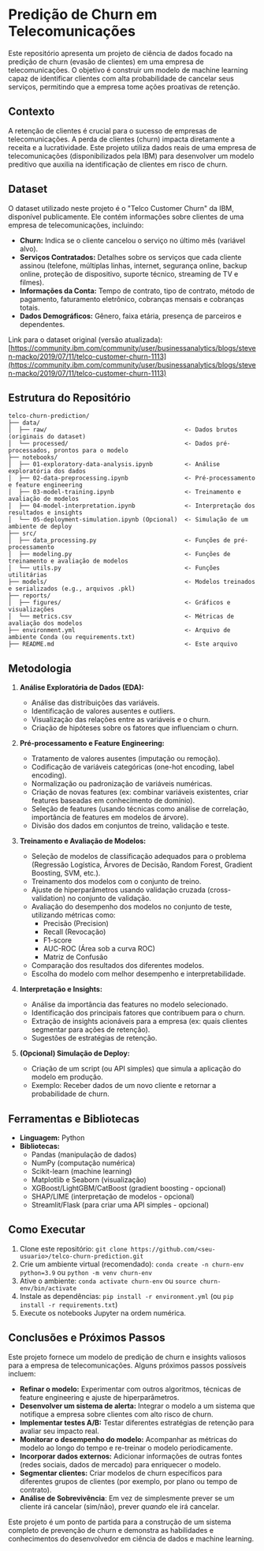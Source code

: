 # Predição de Churn em Telecomunicações

Este repositório apresenta um projeto de ciência de dados focado na predição de churn (evasão de clientes) em uma empresa de telecomunicações. O objetivo é construir um modelo de machine learning capaz de identificar clientes com alta probabilidade de cancelar seus serviços, permitindo que a empresa tome ações proativas de retenção.

## Contexto

A retenção de clientes é crucial para o sucesso de empresas de telecomunicações.  A perda de clientes (churn) impacta diretamente a receita e a lucratividade. Este projeto utiliza dados reais de uma empresa de telecomunicações (disponibilizados pela IBM) para desenvolver um modelo preditivo que auxilia na identificação de clientes em risco de churn.

## Dataset

O dataset utilizado neste projeto é o "Telco Customer Churn" da IBM, disponível publicamente.  Ele contém informações sobre clientes de uma empresa de telecomunicações, incluindo:

*   **Churn:**  Indica se o cliente cancelou o serviço no último mês (variável alvo).
*   **Serviços Contratados:**  Detalhes sobre os serviços que cada cliente assinou (telefone, múltiplas linhas, internet, segurança online, backup online, proteção de dispositivo, suporte técnico, streaming de TV e filmes).
*   **Informações da Conta:**  Tempo de contrato, tipo de contrato, método de pagamento, faturamento eletrônico, cobranças mensais e cobranças totais.
*   **Dados Demográficos:**  Gênero, faixa etária, presença de parceiros e dependentes.

Link para o dataset original (versão atualizada): [https://community.ibm.com/community/user/businessanalytics/blogs/steven-macko/2019/07/11/telco-customer-churn-1113](https://community.ibm.com/community/user/businessanalytics/blogs/steven-macko/2019/07/11/telco-customer-churn-1113)

## Estrutura do Repositório

```
telco-churn-prediction/
├── data/
│  ├── raw/                                       <- Dados brutos (originais do dataset)
│  └── processed/                                 <- Dados pré-processados, prontos para o modelo
├── notebooks/
│  ├── 01-exploratory-data-analysis.ipynb         <- Análise exploratória dos dados
│  ├── 02-data-preprocessing.ipynb                <- Pré-processamento e feature engineering
│  ├── 03-model-training.ipynb                    <- Treinamento e avaliação de modelos
│  ├── 04-model-interpretation.ipynb              <- Interpretação dos resultados e insights
│  └── 05-deployment-simulation.ipynb (Opcional)  <- Simulação de um ambiente de deploy
├── src/
│  ├── data_processing.py                         <- Funções de pré-processamento
│  ├── modeling.py                                <- Funções de treinamento e avaliação de modelos
│  └── utils.py                                   <- Funções utilitárias
├── models/                                       <- Modelos treinados e serializados (e.g., arquivos .pkl)
├── reports/
│  ├── figures/                                   <- Gráficos e visualizações
│  └── metrics.csv                                <- Métricas de avaliação dos modelos
├── environment.yml                               <- Arquivo de ambiente Conda (ou requirements.txt)
├── README.md                                     <- Este arquivo
```
## Metodologia

1.  **Análise Exploratória de Dados (EDA):**
    *   Análise das distribuições das variáveis.
    *   Identificação de valores ausentes e outliers.
    *   Visualização das relações entre as variáveis e o churn.
    *   Criação de hipóteses sobre os fatores que influenciam o churn.

2.  **Pré-processamento e Feature Engineering:**
    *   Tratamento de valores ausentes (imputação ou remoção).
    *   Codificação de variáveis categóricas (one-hot encoding, label encoding).
    *   Normalização ou padronização de variáveis numéricas.
    *   Criação de novas features (ex: combinar variáveis existentes, criar features baseadas em conhecimento de domínio).
    *   Seleção de features (usando técnicas como análise de correlação, importância de features em modelos de árvore).
    *   Divisão dos dados em conjuntos de treino, validação e teste.

3.  **Treinamento e Avaliação de Modelos:**
    *   Seleção de modelos de classificação adequados para o problema (Regressão Logística, Árvores de Decisão, Random Forest, Gradient Boosting, SVM, etc.).
    *   Treinamento dos modelos com o conjunto de treino.
    *   Ajuste de hiperparâmetros usando validação cruzada (cross-validation) no conjunto de validação.
    *   Avaliação do desempenho dos modelos no conjunto de teste, utilizando métricas como:
        *   Precisão (Precision)
        *   Recall (Revocação)
        *   F1-score
        *   AUC-ROC (Área sob a curva ROC)
        *   Matriz de Confusão
    *   Comparação dos resultados dos diferentes modelos.
    *   Escolha do modelo com melhor desempenho e interpretabilidade.

4. **Interpretação e Insights:**
    *  Análise da importância das features no modelo selecionado.
    *  Identificação dos principais fatores que contribuem para o churn.
    *  Extração de insights acionáveis para a empresa (ex: quais clientes segmentar para ações de retenção).
    *  Sugestões de estratégias de retenção.

5. **(Opcional) Simulação de Deploy:**
   *   Criação de um script (ou API simples) que simula a aplicação do modelo em produção.
   *    Exemplo: Receber dados de um novo cliente e retornar a probabilidade de churn.

## Ferramentas e Bibliotecas

*   **Linguagem:** Python
*   **Bibliotecas:**
    *   Pandas (manipulação de dados)
    *   NumPy (computação numérica)
    *   Scikit-learn (machine learning)
    *   Matplotlib e Seaborn (visualização)
    *   XGBoost/LightGBM/CatBoost (gradient boosting - opcional)
    *   SHAP/LIME (interpretação de modelos - opcional)
    *   Streamlit/Flask (para criar uma API simples - opcional)

## Como Executar

1.  Clone este repositório: `git clone https://github.com/<seu-usuario>/telco-churn-prediction.git`
2.  Crie um ambiente virtual (recomendado): `conda create -n churn-env python=3.9` ou `python -m venv churn-env`
3.  Ative o ambiente: `conda activate churn-env` ou `source churn-env/bin/activate`
4.  Instale as dependências: `pip install -r environment.yml` (ou `pip install -r requirements.txt`)
5.  Execute os notebooks Jupyter na ordem numérica.

## Conclusões e Próximos Passos

Este projeto fornece um modelo de predição de churn e insights valiosos para a empresa de telecomunicações.  Alguns próximos passos possíveis incluem:

*   **Refinar o modelo:**  Experimentar com outros algoritmos, técnicas de feature engineering e ajuste de hiperparâmetros.
*   **Desenvolver um sistema de alerta:**  Integrar o modelo a um sistema que notifique a empresa sobre clientes com alto risco de churn.
*   **Implementar testes A/B:** Testar diferentes estratégias de retenção para avaliar seu impacto real.
*   **Monitorar o desempenho do modelo:**  Acompanhar as métricas do modelo ao longo do tempo e re-treinar o modelo periodicamente.
*  **Incorporar dados externos:** Adicionar informações de outras fontes (redes sociais, dados de mercado) para enriquecer o modelo.
*  **Segmentar clientes:** Criar modelos de churn específicos para diferentes grupos de clientes (por exemplo, por plano ou tempo de contrato).
* **Análise de Sobrevivência**: Em vez de simplesmente prever se um cliente irá cancelar (sim/não), prever *quando* ele irá cancelar.

Este projeto é um ponto de partida para a construção de um sistema completo de prevenção de churn e demonstra as habilidades e conhecimentos do desenvolvedor em ciência de dados e machine learning.
